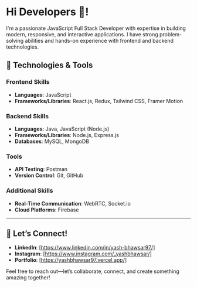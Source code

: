 # Hi Developers 👋!

I'm a passionate JavaScript Full Stack Developer with expertise in building modern, responsive, and interactive applications. I have strong problem-solving abilities and hands-on experience with frontend and backend technologies.

## 🔧 Technologies & Tools

### Frontend Skills
- **Languages**: JavaScript
- **Frameworks/Libraries**: React.js, Redux, Tailwind CSS, Framer Motion

### Backend Skills
- **Languages**: Java, JavaScript (Node.js)
- **Frameworks/Libraries**: Node.js, Express.js
- **Databases**: MySQL, MongoDB

### Tools
- **API Testing**: Postman
- **Version Control**: Git, GitHub

### Additional Skills
- **Real-Time Communication**: WebRTC, Socket.io
- **Cloud Platforms**: Firebase

---

## 📲 Let’s Connect!
- **LinkedIn**: [https://www.linkedin.com/in/yash-bhawsar97/]
- **Instagram**: [https://www.instagram.com/_yashbhawsar/]
- **Portfolio**: [https://yashbhawsar97.vercel.app/]

Feel free to reach out—let’s collaborate, connect, and create something amazing together!
